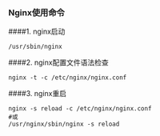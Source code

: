 ### Nginx使用命令
####1. nginx启动
```shell
/usr/sbin/nginx
```
####2. nginx配置文件语法检查
```shell
nginx -t -c /etc/nginx/nginx.conf
```
####3. nginx重启
```shell
nginx -s reload -c /etc/nginx/nginx.conf
#或
/usr/nginx/sbin/nginx -s reload
```
